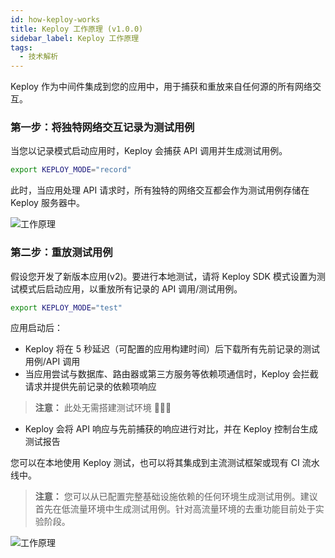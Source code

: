 ```yaml
---
id: how-keploy-works
title: Keploy 工作原理 (v1.0.0)
sidebar_label: Keploy 工作原理
tags:
  - 技术解析
---
```


Keploy 作为中间件集成到您的应用中，用于捕获和重放来自任何源的所有网络交互。

### 第一步：将独特网络交互记录为测试用例

当您以记录模式启动应用时，Keploy 会捕获 API 调用并生成测试用例。

```bash
export KEPLOY_MODE="record"
```

此时，当应用处理 API 请求时，所有独特的网络交互都会作为测试用例存储在 Keploy 服务器中。

![工作原理](/gif/how-keploy-works.gif)

### 第二步：重放测试用例

假设您开发了新版本应用(v2)。要进行本地测试，请将 Keploy SDK 模式设置为测试模式后启动应用，以重放所有记录的 API 调用/测试用例。

```bash
export KEPLOY_MODE="test"
```

应用启动后：

- Keploy 将在 5 秒延迟（可配置的应用构建时间）后下载所有先前记录的测试用例/API 调用
- 当应用尝试与数据库、路由器或第三方服务等依赖项通信时，Keploy 会拦截请求并提供先前记录的依赖项响应

> **注意：** 此处无需搭建测试环境 🙅🏻‍♀️

- Keploy 会将 API 响应与先前捕获的响应进行对比，并在 Keploy 控制台生成测试报告

您可以在本地使用 Keploy 测试，也可以将其集成到主流测试框架或现有 CI 流水线中。

> **注意：** 您可以从已配置完整基础设施依赖的任何环境生成测试用例。建议首先在低流量环境中生成测试用例。针对高流量环境的去重功能目前处于实验阶段。

![工作原理](/gif/record-replay.gif)
